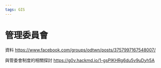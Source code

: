 ```yaml
---
tags: GIS
---
```


# 管理委員會

資料
https://www.facebook.com/groups/odtwn/posts/3757997167548007/

與管委會制度的相關探討
https://g0v.hackmd.io/1-gsPIKHRg6du5v9uDyh5A